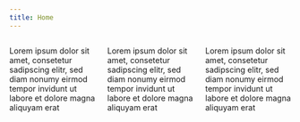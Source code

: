 ```yaml
---
title: Home
---
```

<div>
<!--    <p class="content">Welcome to the Knowledge Discovery Group of the Institute for Information Sciences (IWS) at Technische Hochschule Köln (TH Köln - University of Applied Sciences in Cologne). The founders Prof. Heisenberg (Data Science), Prof. Schaer (Information Retrieval), Prof. Lepsky (Knowledge Organization) and Sven Wöhrle, M.Sc. (Research Coordination) have joined forces for merging the synergies of their individual research areas. This website lists all relevant projects and publications in this respect. Feel free to explore and contact us in case of joint research interests and research proposals.</p>
-->
    <div class="columns is-multiline is-centered">
        <div class="column is-4 has-text-centered presentation">
            <i class="fas fa-user-alt"></i>
            <p>Lorem ipsum dolor sit amet, consetetur sadipscing elitr, sed diam nonumy eirmod tempor invidunt ut labore et dolore magna aliquyam erat</p>
        </div>
        <div class="column is-4 has-text-centered presentation">
            <i class="fas fa-book-open"></i>
            <p>Lorem ipsum dolor sit amet, consetetur sadipscing elitr, sed diam nonumy eirmod tempor invidunt ut labore et dolore magna aliquyam erat</p>
        </div>
        <div class="column is-4 has-text-centered presentation">
            <i class="fas fa-laptop-code"></i>
            <p>Lorem ipsum dolor sit amet, consetetur sadipscing elitr, sed diam nonumy eirmod tempor invidunt ut labore et dolore magna aliquyam erat</p>
        </div>
    </div>
<!--    
    <h2 class="title has-text-centered home">What is Knowledge Discovery?</h2>
    <p>Information is the basis for decisions and processes in business, politics and science. The lack of required information and the use of incorrect information can have serious consequences. Methods and procedures of Data and Information Science such as information analysis, information processing, information retrieval and information system design technologies serve the goal of improving the availability of information and satisfying the information needs of individuals and organizations.
    The ultimate goal of both data and information science is to generate knowledge. Abstractly, the process is outlined as follows: Data is assigned meaning through the application of semantics. The information thus obtained serves as a basis for linking to concrete applications through pragmatics and networking. This last step is what we think of as applicable knowledge. This knowledge can then be used to solve various problems.

    Technically spoken, such a process of knowledge discovery or knowledge generation is implemented by Knowledge Discovery methods. -->
    <p>Knowledge discovery describes the process of automatically searching and processing large amounts of data for patterns that can be considered knowledge about the data. The processes and approaches have evolved from and are closely related to the data mining domain, both methodologically and terminologically.
    Knowledge Discovery is lived at our institute as an agile process model, in which different techniques and procedures are used at different points in time. In the KD research group, these include the following disciplines, each of which is covered by a different group member:</p>
    <ul>
        <li>Information Organization: Enhancing existing data with structures and annotations and making them data by means of structures and annotations, e.g. by means of data enrichment, Natural Language Processing and Knowledge Organization Systems (Klaus Lepsky).</li>
        <li>Information Access: Selection of relevant data and information e.g. by web crawling, information retrieval and recommender systems (Philipp Schaer).</li>
    <li>Knowledge Acquisition: analysis of pre-processed data and information with quantitative statistical methods, using text/data mining and machine/deep learning techniques (Gernot Heisenberg).</li>
    </ul>
</div>
